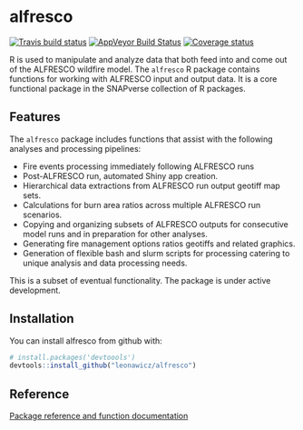 
<!-- README.md is generated from README.Rmd. Please edit that file -->
alfresco
========

[![Travis build status](https://travis-ci.org/leonawicz/alfresco.svg?branch=master)](https://travis-ci.org/leonawicz/alfresco) [![AppVeyor Build Status](https://ci.appveyor.com/api/projects/status/github/leonawicz/alfresco?branch=master&svg=true)](https://ci.appveyor.com/project/leonawicz/alfresco) [![Coverage status](https://codecov.io/gh/leonawicz/alfresco/branch/master/graph/badge.svg)](https://codecov.io/github/leonawicz/alfresco?branch=master)

R is used to manipulate and analyze data that both feed into and come out of the ALFRESCO wildfire model. The `alfresco` R package contains functions for working with ALFRESCO input and output data. It is a core functional package in the SNAPverse collection of R packages.

Features
--------

The `alfresco` package includes functions that assist with the following analyses and processing pipelines:

-   Fire events processing immediately following ALFRESCO runs
-   Post-ALFRESCO run, automated Shiny app creation.
-   Hierarchical data extractions from ALFRESCO run output geotiff map sets.
-   Calculations for burn area ratios across multiple ALFRESCO run scenarios.
-   Copying and organizing subsets of ALFRESCO outputs for consecutive model runs and in preparation for other analyses.
-   Generating fire management options ratios geotiffs and related graphics.
-   Generation of flexible bash and slurm scripts for processing catering to unique analysis and data processing needs.

This is a subset of eventual functionality. The package is under active development.

Installation
------------

You can install alfresco from github with:

``` r
# install.packages('devtoools')
devtools::install_github("leonawicz/alfresco")
```

Reference
---------

[Package reference and function documentation](https://leonawicz.github.io/alfresco/)
